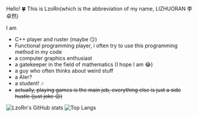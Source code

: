 Hello! :four_leaf_clover: This is LzoRn(which is the abbreviation of my name, LIZHUORAN 李卓然) 

I am
- C++ player and ruster (maybe :smirk:)  
- Functional programming player, i often try to use this programming method in my code
- a computer graphics enthusiast
- a gatekeeper in the field of mathematics (I hope I am :joy:)
- a guy who often thinks about weird stuff
- a AIer?
- a student! :notes:
- ~~actually, playing games is the main job, everything else is just a side hustle (just joke :wink:)~~


![LzoRn's GitHub stats](https://github-readme-stats.vercel.app/api?username=sun0225SUN&hide_title=true&hide_border=true&show_icons=trueline_height=21&text_color=000&icon_color=000&bg_color=0,ea6161,ffc64d,fffc4d,52fa5a&theme=graywhite)
![Top Langs](https://github-readme-stats.vercel.app/api/top-langs/?username=sun0225SUN&hide_title=true&hide_border=true&layout=compact&langs_count=6&text_color=000&icon_color=fff&bg_color=0,52fa5a,4dfcff,c64dff&theme=graywhite)
